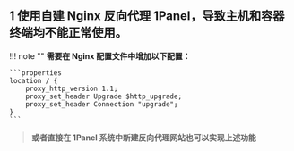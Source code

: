 ## 1 使用自建 Nginx 反向代理 1Panel，导致主机和容器终端均不能正常使用。

!!! note ""
    **需要在 Nginx 配置文件中增加以下配置：**

    ```properties
    location / {
        proxy_http_version 1.1;
        proxy_set_header Upgrade $http_upgrade;
        proxy_set_header Connection "upgrade";
    }
    ```

> **或者直接在 1Panel 系统中新建反向代理网站也可以实现上述功能**
